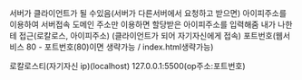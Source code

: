 서버가 클라이언트가 될 수있음(서버가 다른서버에서 요청하고 받으면)
아이피주소를 이용하여 서버접속
도메인 주소만 이용하면 할당받은 아이피주소를 입력해줌
내가 나한테 접근(로칼로스, 아이피주소) (클라이언트가 되어 자기자신에게 접속)
포트번호(웹서비스 80 - 포트번호(80)이면 생략가능 / index.html생략가능)

로칼로스티(자기자신 ip)(localhost)
127.0.0.1:5500(op주소:포트번호)



